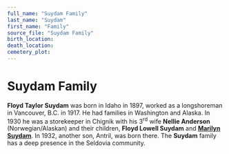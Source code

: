 ```yaml
---
full_name: "Suydam Family"
last_name: "Suydam"
first_name: "Family"
source_file: "Suydam Family"
birth_location:
death_location:
cemetery_plot: 
---
```

# Suydam Family

**Floyd Taylor Suydam** was born in Idaho in 1897, worked as a
longshoreman in Vancouver, B.C. in 1917. He had families in Washington
and Alaska. In 1930 he was a storekeeper in Chignik with his
3<sup>rd</sup> wife **Nellie Anderson** (Norwegian/Alaskan) and their
children, **Floyd Lowell Suydam** and [**Marilyn Suydam**](../_people/Fisk_Marilyn_Suydam.md). In 1932,
another son, Antril, was born there. The **Suydam** family has a deep
presence in the Seldovia community.


